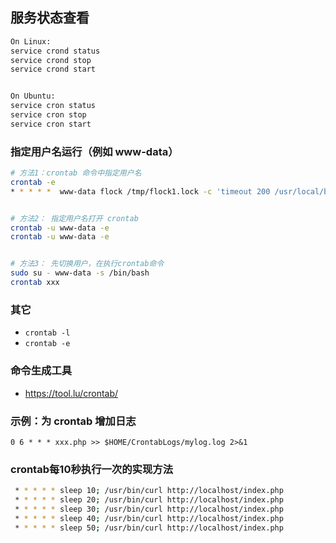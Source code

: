 ## 服务状态查看
```sh
On Linux:
service crond status
service crond stop
service crond start


On Ubuntu:
service cron status
service cron stop
service cron start
```


### 指定用户名运行（例如 www-data）
```sh
# 方法1：crontab 命令中指定用户名
crontab -e
* * * * *  www-data flock /tmp/flock1.lock -c 'timeout 200 /usr/local/bin/php /var/www/html/laravel/artisan command >> /home/log/laravel.log 2>&1'


# 方法2： 指定用户名打开 crontab
crontab -u www-data -e
crontab -u www-data -e


# 方法3： 先切换用户，在执行crontab命令
sudo su - www-data -s /bin/bash
crontab xxx
```


### 其它
* `crontab -l`
* `crontab -e`


### 命令生成工具
* https://tool.lu/crontab/


### 示例：为 crontab 增加日志
`0 6 * * * xxx.php >> $HOME/CrontabLogs/mylog.log 2>&1`


### crontab每10秒执行一次的实现方法
```sh
 * * * * * sleep 10; /usr/bin/curl http://localhost/index.php
 * * * * * sleep 20; /usr/bin/curl http://localhost/index.php
 * * * * * sleep 30; /usr/bin/curl http://localhost/index.php
 * * * * * sleep 40; /usr/bin/curl http://localhost/index.php
 * * * * * sleep 50; /usr/bin/curl http://localhost/index.php
 ```
 